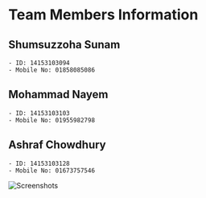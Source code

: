 # Team Members Information


##  Shumsuzzoha Sunam
~~~
- ID: 14153103094
- Mobile No: 01858085086
~~~

## Mohammad Nayem
~~~
- ID: 14153103103
- Mobile No: 01955982798
~~~

## Ashraf Chowdhury
~~~
- ID: 14153103128
- Mobile No: 01673757546
~~~
![Screenshots](images/SharedScreenshot.png)
